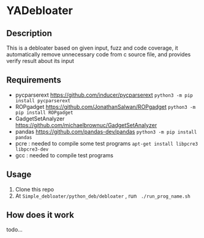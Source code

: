 # YADebloater
## Description
This is a debloater based on given input, fuzz and code coverage, it automatically remove unnecessary code from c source file, and provides verify result about its input

## Requirements
- pycparserext https://github.com/inducer/pycparserext `python3 -m pip install pycparserext `
- ROPgadget https://github.com/JonathanSalwan/ROPgadget `python3 -m pip install ROPgadget`
- GadgetSetAnalyzer https://github.com/michaelbrownuc/GadgetSetAnalyzer
- pandas https://github.com/pandas-dev/pandas `python3 -m pip install pandas`
- pcre : needed to compile some test programs `apt-get install libpcre3 libpcre3-dev`
- gcc : needed to compile test programs

## Usage
1. Clone this repo
2. At ` Simple_debloater/python_deb/debloater ` , run ` ./run_prog_name.sh` 

## How does it work
todo...

